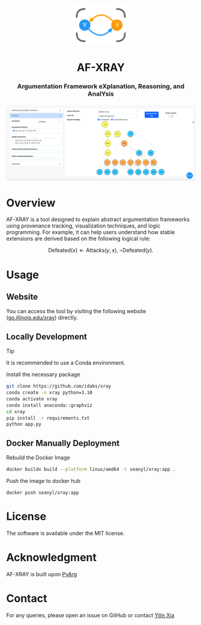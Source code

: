 <div align="center">
    <img src="./assets/logo.svg" alt="AF-XRAY Logo" width="150">
    <h1 align="center">AF-XRAY</h1>
    <h3> Argumentation Framework eXplanation, Reasoning, and AnalYsis  </h3>
</div>

<!-- [![deploy](https://github.com/idaks/xray/actions/workflows/deploy.yml/badge.svg)](https://github.com/idaks/xray/actions/workflows/deploy.yml) -->


![alt text](./assets/demo.png)

# Overview

AF-XRAY is a tool designed to explain abstract argumentation frameworks using provenance tracking, visualization techniques, and logic programming. For example, it can help users understand how stable extensions are derived based on the following logical rule:

$$
\text{Defeated}(x) \leftarrow \text{Attacks}(y, x), \neg \text{Defeated}(y).
$$

# Usage 

## Website
You can access the tool by visiting the following website ([go.illinois.edu/xray](https://go.illinois.edu/xray)) directly.


## Locally Development
> [!TIP]
> It is recommended to use a Conda environment.

Install the necessary package

```bash
git clone https://github.com/idaks/xray
conda create -n xray python=3.10
conda activate xray
conda install anaconda::graphviz
cd xray
pip install -r requirements.txt
python app.py
```
<!-- before deployment, you can test by running
```bash
gunicorn app:server
``` -->

## Docker Manually Deployment
Rebuild the Docker Image
```bash
docker buildx build --platform linux/amd64 -t seanyl/xray:app .
```

Push the image to docker hub
```
docker push seanyl/xray:app
```

# License
The software is available under the MIT license.


# Acknowledgment
AF-XRAY is built upon [PyArg](https://github.com/DaphneOdekerken/PyArg)

# Contact
For any queries, please open an issue on GitHub or contact [Yilin Xia](https://yilinxia.com/)